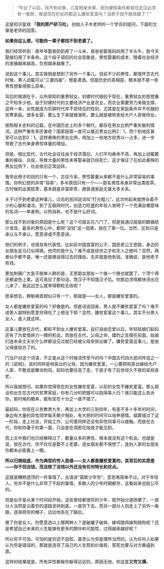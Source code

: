 >“毕业了以后，找不到对象，几度相亲未果，因为硬核条件都是在武汉必须有一套房，难道现在的女的都这么嫌贫爱富吗？没房子就不能结婚了？”

这是知识星球 **「我的房产研习社」** 创始人子木老师的一个学员的提问，下面的文章是老师的回答。

**如果你这么想，可能你一辈子都找不到老婆了。**

我们经常听到：我爷爷娶我奶奶用了一斗米，我爸爸娶我妈妈用了半头牛，我今天娶媳妇用了半条命。这个段子调侃的社会现象是，男性娶妻的成本，随着社会经济的发展越来越高，负担越来越重了。

说到这个事儿，其实我倒是想到了另外一个事儿。目前不少的男性，都很怀念古代时候，男人动辄可以“三妻四妾”，很是潇洒。但是历史的真相是，根本就不是一些男性想象得那么简单。

背后的根源在于，众所周知的重男轻女。封建时代相较于现在，重男轻女的思想重之不知多少倍。由于封建时代的主要经济产业是农业，而农业需要劳力来做支撑。这样一来，女性就成为农耕时代并不受待见的性别，尤其是在家庭条件并不优越的贫寒家庭。很多女婴，要么生下来就被溺死，要么就是被转卖给大户人家做侍女。

按照相关史料的记载，在中国历史上的多个朝代，都存在男女比例严重失衡的情况。这种严重有多厉害呢？国家层面一度可以接近男女比例2：1，而个别地区甚至可以达到3：1。这样悬殊的男女比例，再加上一些地方权贵以一占多，进一步导致了古代单身男性体量的增加。

但是，相比现代，古代社会往往由于经济落后，人们平均寿命不高，再加上动辄繁重的徭役、兵役，导致大量的男性未等娶亲就已经死亡，这才保证了在如此悬殊的男女比例下，社会依旧正常运转。

我举此例子的目的只有一个，古往今来，男性娶妻从来都不是什么非常容易的事情。你所幻想的非常“容易”，多半原因只有一个——那名男性本身非常出类拔萃。古时候的出类拔萃，基本就是非富即贵，跟普通家庭无甚太多关系。

关于讨不到老婆这种事儿，过去的民间说法叫“打光棍儿”，这次听起来就搀杂着不少的心酸和凄凉。到了互联网时代，创造力旺盛的年轻人发明了一个充满自嘲意味的名词——单身狗。以狗自称，也不是什么好词。

那么找不到对象的原因是什么呢？这个可就五花八门了。但是我通过层层的数据统计发现，最多的男性心中，都把“没钱”这一因素，放在了第一位。当然，区别只是承认与不承认，愿意讲或不愿意讲。

他们的例子，也很具有代表性。比如前中国首富的公子，国民老公王思聪，身边的女朋友走马灯似得换。他凭的是什么？难不成是经世之才和天人之貌吗？显然，两者似乎都不是，唯一还能够说得过去的理由，无非就是他有钱。准确说，是他老子有钱。

更加刺痛广大急于脱单人群的是，王思聪女朋友一个接一个换也就罢了，个顶个得还都姿色上乘。这可真应了那句话，饱汉子不知饿汉子饥。你那边涝得都快涝出花儿来了，我这边怎么就旱得颗粒无收呢？

思来想去，罪魁祸首貌似只有一个，那就是——女人，都是嫌贫爱富的。

女人都是嫌贫爱富的吗？好像是的。但是话说回来，男人就不嫌贫爱富了吗？难不成男人就特别愿意穷得吃了上顿没下顿？显然，嫌贫爱富这个事儿，其实不分男人女人，是人就这样。

这事儿要放在古代，都轮不到女人嫌贫爱富。自打自由恋爱以后，年轻姑娘们起码还有了为爱情拼力一搏的机会。而放在古代，父母之命，媒妁之言摆在前面，姑娘们连未来丈夫长什么样都没见过就已经被父母安排出嫁了。嫌贫爱富这事儿，是由父母就给办了的。

门当户对这个词语，不正是从这个时候流传至今的吗？中国古代四大民间传说之一的《梁祝》，说的同样是祝英台的父母，因为嫌贫爱富，一心要把祝英台嫁给大户人家，不敢说是攀龙附凤，起码也要往高了走。于是才有了后世经久不衰的梁祝哀史。

所以我就想问，如果你觉得现在的女性嫌贫爱富，以前的女性不嫌贫爱富。那么假设你出生在古代的贫寒家庭，你有几分的把握可以抱得美人归？我只能这么告诉你，那时候的概率，能有现在十分之一就不错了。

最起码，你现在义务教育九年，再加上大学的三到四年，有差不多十多年的时间，身边有大量的异性同学每天朝夕相处，有大把的时间可以培养感情。就算错过了这一阶段，走上社会，开始工作，公司里同样还会有异性同事可以接触。而放在古代，你和你妻子的第一面，只会是在洞房花烛夜才能见到。

而上文中我们也已经解释过了，数量众多的男性，根本就没有这个机会。也就是说，放在古代，你不仅仅是娶不上老婆，连女朋友都不用想了，连别人家的女朋友你都未必能看上一眼。

**所以归根结底，作为典型的穷人思维——女人都是嫌贫爱富的，其背后的实质是——你不但没钱，而且除了没钱以外还没有任何特长和优点。**

这就是糟糕透顶的一件事情了，古语讲“莫欺少年穷”，意思再简单不过。对于年轻人，穷并不是什么非常了不起的事情，多数人的少年时期都穷，这看起来也挺公平的。

但是似乎是从某个时间段开始，这些曾经都很穷的少年，就开始分道扬镳了，一部分人当然是沿着穷的道路坚持到底，一直穷下去。而另一部分人则走上了另外一条路，逐渐把穷的帽子，远远地丢在了脑后。

换了你是女人，你愿意选以上哪两种人？是破罐子破摔，嫁鸡随鸡嫁狗随狗呢？还是希望自己未来的人生能够有更多的期许和可能性，过得越来越好呢？

所以穷不可怕，可怕的是穷还不自知，甚至认为穷是理所当然的。认为任何人如果认为穷是错误的，那就是违背了自己的人生观和价值观，誓死也要与对方撕逼到底。

这样的结果就是，所有异性都躲你躲得远远的。原因无他，你这是**又穷又横**。

